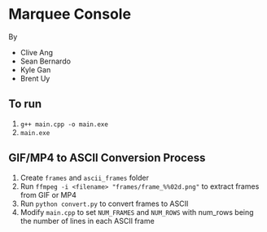 # Marquee Console
By 
- Clive Ang
- Sean Bernardo
- Kyle Gan
- Brent Uy

## To run
1. `g++ main.cpp -o main.exe`
2. `main.exe`

## GIF/MP4 to ASCII Conversion Process

1. Create `frames` and `ascii_frames` folder
2. Run `ffmpeg -i <filename> "frames/frame_%%02d.png"` to extract frames from GIF or MP4
3. Run `python convert.py` to convert frames to ASCII
4. Modify `main.cpp` to set `NUM_FRAMES` and `NUM_ROWS` with num_rows being the number of lines in each ASCII frame